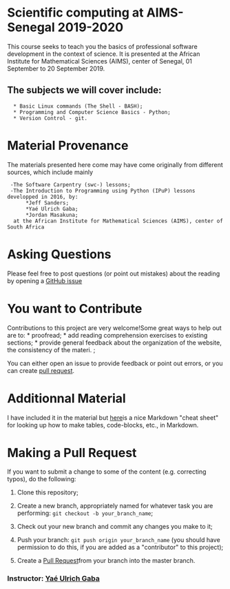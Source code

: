 # Scientific computing at AIMS- Senegal 2019-2020
This course seeks to teach you the basics of professional software development in the context of science. 
It is presented at the African Institute for Mathematical Sciences (AIMS), center of Senegal, 01 September to 20 September 2019.


 ## The subjects we will cover include:

      * Basic Linux commands (The Shell - BASH);
      * Programming and Computer Science Basics - Python;
      * Version Control - git.
    
 # Material Provenance
 The materials presented here come may have come originally from different sources, which include mainly
 
     -The Software Carpentry (swc-) lessons;
     -The Introduction to Programming using Python (IPuP) lessons developped in 2016, by:
          *Jeff Sanders; 
          *Yaé Ulrich Gaba; 
          *Jordan Masakuna;
      at the African Institute for Mathematical Sciences (AIMS), center of South Africa
 
 
 # Asking Questions
 Please feel free to post questions (or point out mistakes) about the reading by opening a [GitHub issue](https://github.com/gabayae/scientific-computing/issues)
 
 # You want to Contribute
 Contributions to this project are very welcome!Some great ways to help out are to:
       * proofread;
       * add reading comprehension exercises to existing sections;
       * provide general feedback about the organization of the website, the consistency of the materi. ;
       
You can either open an issue to provide feedback or point out errors, or you can create [pull request](https://help.github.com/en/articles/creating-a-pull-request).    
 
 
 # Additionnal Material
 I have included it in the material but [here](https://github.com/adam-p/markdown-here/wiki/Markdown-Cheatsheet)is a nice    Markdown "cheat sheet" for looking up how to make tables, code-blocks, etc., in Markdown.
 
 # Making a Pull Request
 If you want to submit a change to some of the content (e.g. correcting typos), do the following:
 
   1. Clone this repository;
      
   2. Create a new branch, appropriately named for whatever task you are performing: ``git checkout -b your_branch_name``;
   
   3. Check out your new branch and commit any changes you make to it;
      
   4. Push your branch: ``git push origin your_branch_name`` (you should have permission to do this, if you are added as a "contributor" to this project);
      
   5. Create a [Pull Request](https://help.github.com/en/articles/creating-a-pull-request)from your branch into the master branch.
 
 
### Instructor: [Yaé Ulrich Gaba](https://github.com/gabayae)
